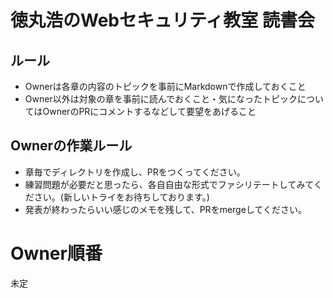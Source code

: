 # 徳丸浩のWebセキュリティ教室 読書会

## ルール
* Ownerは各章の内容のトピックを事前にMarkdownで作成しておくこと
* Owner以外は対象の章を事前に読んでおくこと・気になったトピックについてはOwnerのPRにコメントするなどして要望をあげること

## Ownerの作業ルール
* 章毎でディレクトリを作成し、PRをつくってください。
* 練習問題が必要だと思ったら、各自自由な形式でファシリテートしてみてください。(新しいトライをお待ちしております。)
* 発表が終わったらいい感じのメモを残して、PRをmergeしてください。

# Owner順番
未定
